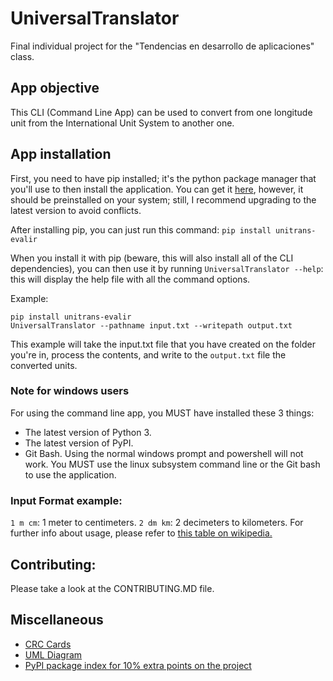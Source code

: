 # UniversalTranslator

Final individual project for the "Tendencias en desarrollo de aplicaciones" class.

## App objective

This CLI (Command Line App) can be used to convert from one longitude unit from the International Unit System to another one.

## App installation

First, you need to have pip installed; it's the python package manager that you'll use to then install the application. You can get it [here](https://www.liquidweb.com/kb/install-pip-windows/), however, it should be preinstalled on your system; still, I recommend upgrading to the latest version to avoid conflicts.

After installing pip, you can just run this command: `pip install unitrans-evalir`

When you install it with pip (beware, this will also install all of the CLI dependencies), you can then use it by running `UniversalTranslator --help`: this will display the help file with all the command options.

Example:

```
pip install unitrans-evalir
UniversalTranslator --pathname input.txt --writepath output.txt
```

This example will take the input.txt file that you have created on the folder you're in, process the contents, and write to the `output.txt` file the converted units.

### Note for windows users

For using the command line app, you MUST have installed these 3 things:

- The latest version of Python 3.
- The latest version of PyPI.
- Git Bash.
  Using the normal windows prompt and powershell will not work. You MUST use the linux subsystem command line or the Git bash to use the application.

### Input Format example:

`1 m cm`: 1 meter to centimeters.
`2 dm km`: 2 decimeters to kilometers.
For further info about usage, please refer to [this table on wikipedia.](https://en.wikipedia.org/wiki/Metre)

## Contributing:

Please take a look at the CONTRIBUTING.MD file.

## Miscellaneous

- [CRC Cards](https://www.dropbox.com/s/ziuwpm2cyhquio0/CRC%20responsiblity.png?dl=0)
- [UML Diagram](https://www.dropbox.com/s/634thy9jduy5mgd/UML%20Diagram.png?dl=0)
- [PyPI package index for 10% extra points on the project](https://pypi.org/project/unitrans-evalir/)
